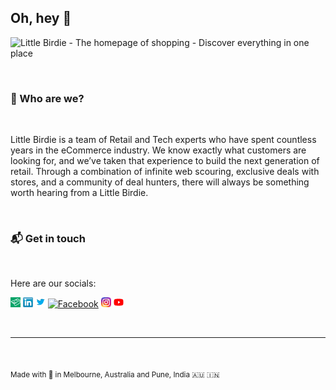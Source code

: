## Oh, hey 👋

![Little Birdie - The homepage of shopping - Discover everything in one place](https://media.littlebirdie.com.au/banners/header-desktop.jpg)

<br>

### 🐣 Who are we?

<br>

Little Birdie is a team of Retail and Tech experts who have spent countless years in the eCommerce industry.  We know exactly what customers are looking for, and we’ve taken that experience to build the next generation of retail. Through a combination of infinite web scouring, exclusive deals with stores, and a community of deal hunters, there will always be something worth hearing from a Little Birdie.

<br>

### 📬 Get in touch

<br>

Here are our socials:

[![Little Birdie][1.1]][1.2]
[![LinkedIn][2.1]][2.2]
[![Twitter][3.1]][3.2]
[![Facebook][4.1]][4.2]
[![Instagram][5.1]][5.2]
[![YouTube][6.1]][6.2]

[1.1]: https://github.com/little-birdie/.github/raw/master/profile/img/little-birdie.png
[1.2]: https://www.littlebirdie.com.au/
[2.1]: https://github.com/little-birdie/.github/raw/master/profile/img/linkedin.png
[2.2]: https://www.linkedin.com/company/littlebirdie-com/
[3.1]: https://github.com/little-birdie/.github/raw/master/profile/img/twitter.png
[3.2]: https://twitter.com/littlebirdie_au
[4.1]: https://github.com/little-birdie/.github/raw/master/profile/img/facebook.png
[4.2]: https://www.facebook.com/littlebirdiecommunity
[5.1]: https://github.com/little-birdie/.github/raw/master/profile/img/instagram.png
[5.2]: https://www.instagram.com/littlebirdie_au
[6.1]: https://github.com/little-birdie/.github/raw/master/profile/img/youtube.png
[6.2]: https://www.youtube.com/channel/UCWCFTyHvi3PrUqdDFMDdnqQ

<br>

---

<br>

<sub>Made with 💖 in Melbourne, Australia and Pune, India 🇦🇺 🇮🇳</sub>
